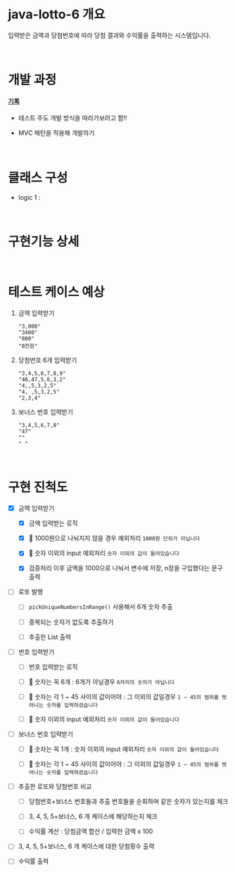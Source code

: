 # java-lotto-6 개요

입력받은 금액과 당첨번호에 따라 당첨 결과와 수익률을 출력하는 시스템입니다. 

<br>

# 개발 과정

#### [기록](todo.md)

- 테스트 주도 개발 방식을 따라가보려고 함!!

- MVC 패턴을 적용해 개발하기

<br>

# 클래스 구성

- logic 1 : 

<br>

# 구현기능 상세

<br>

# 테스트 케이스 예상

1. 금액 입력받기
   
   ```
   "3,000"
   "3400"
   "800"
   "8천원"
   ```

2. 당첨번호 6개 입력받기
   
   ```
   "3,4,5,6,7,8,9"
   "46,47,5,6,3,2"
   "4,,5,3,2,5"
   "4, ,5,3,2,5"
   "2,3,4"
   ```

3. 보너스 번호 입력받기
   
   ```
   "3,4,5,6,7,8"
   "47"
   ""
   " "
   ```

<br>

# 구현 진척도

- [x] 금액 입력받기
  
  - [x] 금액 입력받는 로직
  
  - [x] 📌 1000원으로 나눠지지 않을 경우 예외처리 `1000원 단위가 아닙니다`
  
  - [x] 📌 숫자 이외의 input 예외처리 `숫자 이외의 값이 들어있습니다` 
  
  - [x] 검증처리 이후 금액을 1000으로 나눠서 변수에 저장, n장을 구입했다는 문구 출력

- [ ] 로또 발행
  
  - [ ] `pickUniqueNumbersInRange()` 사용해서 6개 숫자 추출
  
  - [ ] 중복되는 숫자가 없도록 추출하기
  
  - [ ] 추출한 List 출력

- [ ] 번호 입력받기
  
  - [ ] 번호 입력받는 로직
  
  - [ ] 📌 숫자는 꼭 6개 : 6개가 아닐경우 `6자리의 숫자가 아닙니다`
  
  - [ ] 📌 숫자는 각 1 ~ 45 사이의 값이어야 : 그 이외의 값일경우 `1 ~ 45의 범위를 벗어나는 숫자를 입력하셨습니다`
  
  - [ ] 📌 숫자 이외의 input 예외처리 `숫자 이외의 값이 들어있습니다`

- [ ] 보너스 번호 입력받기
  
  - [ ] 📌 숫자는 꼭 1개 : 숫자 이외의 input 예외처리 `숫자 이외의 값이 들어있습니다`
  
  - [ ] 📌 숫자는 각 1 ~ 45 사이의 값이어야 : 그 이외의 값일경우 `1 ~ 45의 범위를 벗어나는 숫자를 입력하셨습니다`

- [ ] 추출한 로또와 당첨번호 비교
  
  - [ ] 당첨번호+보너스 번호들과 추출 번호들을 순회하며 같은 숫자가 있는지를 체크
  
  - [ ] 3, 4, 5, 5+보너스, 6 개 케이스에 해당하는지 체크
  
  - [ ] 수익률 계산 : 당첨금액 합산 / 입력한 금액 x 100 

- [ ] 3, 4, 5, 5+보너스, 6 개 케이스에 대한 당첨횟수 출력

- [ ] 수익률 출력

# 

